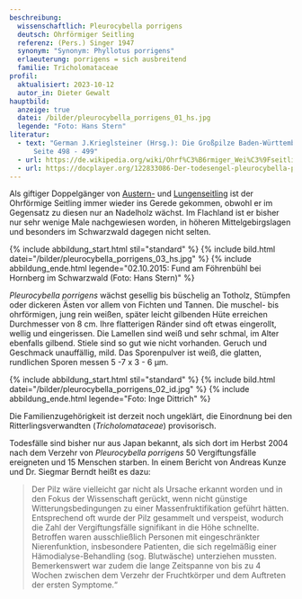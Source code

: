 ```yaml
---
beschreibung:
  wissenschaftlich: Pleurocybella porrigens
  deutsch: Ohrförmiger Seitling
  referenz: (Pers.) Singer 1947
  synonym: "Synonym: Phyllotus porrigens"
  erlaeuterung: porrigens = sich ausbreitend
  familie: Tricholomataceae
profil:
  aktualisiert: 2023-10-12
  autor_in: Dieter Gewalt
hauptbild:
  anzeige: true
  datei: /bilder/pleurocybella_porrigens_01_hs.jpg
  legende: "Foto: Hans Stern"
literatur:
  - text: "German J.Krieglsteiner (Hrsg.): Die Großpilze Baden-Württembergs Band 3,
      Seite 498 - 499"
  - url: https://de.wikipedia.org/wiki/Ohrf%C3%B6rmiger_Wei%C3%9Fseitling
  - url: https://docplayer.org/122833086-Der-todesengel-pleurocybella-porrigens-und-prof-dr-siegmar-berndt-i-ohrfoermiger-seitling-4-angel-s-wing.html
---
```

Als giftiger Doppelgänger von [Austern-](/pilze/pleurotus-ostreatus-austernseitling) und [Lungenseitling](/pilze/pleurotus-pulmonarius-lungenseitling-löffelseitling) ist der Ohrförmige Seitling immer wieder ins Gerede gekommen, obwohl er im Gegensatz zu diesen nur an Nadelholz wächst. Im Flachland ist er bisher nur sehr wenige Male nachgewiesen worden, in höheren Mittelgebirgslagen und besonders im Schwarzwald dagegen nicht selten.

{% include abbildung_start.html stil="standard" %}
{% include bild.html datei="/bilder/pleurocybella_porrigens_03_hs.jpg" %}
{% include abbildung_ende.html legende="02.10.2015: Fund am Föhrenbühl bei Hornberg im Schwarzwald (Foto: Hans Stern)" %}

*Pleurocybella porrigens* wächst gesellig bis büschelig an Totholz, Stümpfen oder dickeren Ästen vor allem von Fichten und Tannen. Die muschel- bis ohrförmigen, jung rein weißen, später leicht gilbenden Hüte erreichen Durchmesser von 8 cm. Ihre flatterigen Ränder sind oft etwas eingerollt, wellig und eingerissen. Die Lamellen sind weiß und sehr schmal, im Alter ebenfalls gilbend. Stiele sind so gut wie nicht vorhanden. Geruch und Geschmack unauffällig, mild. Das Sporenpulver ist weiß, die glatten, rundlichen Sporen messen 5 -7 x 3 - 6 µm.

{% include abbildung_start.html stil="standard" %}
{% include bild.html datei="/bilder/pleurocybella_porrigens_02_id.jpg" %}
{% include abbildung_ende.html legende="Foto: Inge Dittrich" %}

Die Familienzugehörigkeit ist derzeit noch ungeklärt, die Einordnung bei den Ritterlingsverwandten (*Tricholomataceae*) provisorisch.

Todesfälle sind bisher nur aus Japan bekannt, als sich dort im Herbst 2004 nach dem Verzehr von *Pleurocybella porrigens* 50 Vergiftungsfälle ereigneten und 15 Menschen starben. In einem Bericht von Andreas Kunze und Dr. Siegmar Berndt heißt es dazu:

> Der Pilz wäre vielleicht gar nicht als Ursache erkannt worden und in den Fokus der Wissenschaft gerückt, wenn nicht günstige Witterungsbedingungen zu einer Massenfruktifikation geführt hätten. Entsprechend oft wurde der Pilz gesammelt und verspeist, wodurch die Zahl der Vergiftungsfälle signifikant in die Höhe schnellte. Betroffen waren ausschließlich Personen mit eingeschränkter Nierenfunktion, insbesondere Patienten, die sich regelmäßig einer Hämodialyse-Behandling (sog. Blutwäsche) unterziehen mussten. Bemerkenswert war zudem die lange Zeitspanne von bis zu 4 Wochen zwischen dem Verzehr der Fruchtkörper und dem Auftreten der ersten Symptome.“